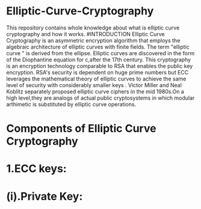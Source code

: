 # Elliptic-Curve-Cryptography
This repository contains whole knowledge about what is elliptic  curve cryptography and how it works.
#INTRODUCTION
Elliptic Curve Cryptography is an asymmetric encryption algorithm that employs the algebraic architecture of elliptic curves with finite fields.
The term "elliptic curve " is derived from the ellipse. Elliptic curves are discovered in the form of the Diophantine equation for c,after the 17th century.
This cryptography is an encryption technology comparable to RSA that enables the public key encryption.
RSA's security is dependent on huge prime numbers but ECC leverages the mathematical theory of elliptic curves to achieve the same level of security with considerably smaller keys .
Victor Miller and Neal Koblitz separately proposed elliptic curve ciphers in the mid 1980s.On a high level,they are analogs of actual public cryptosystems in which modular arthimetic is substituted by elliptic curve operations.
# Components  of Elliptic Curve Cryptography
# 1.ECC keys:
# (i).Private Key:
